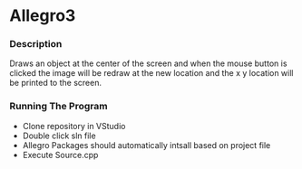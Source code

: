 # Allegro3

### Description
 Draws an object at the center of the screen and when the mouse button is clicked the image will be redraw at the new location and the x y location will be printed to the screen.
 
### Running The Program
- Clone repository in VStudio
- Double click sln file
- Allegro Packages should automatically intsall based on project file
- Execute Source.cpp 
